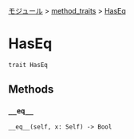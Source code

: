 [モジュール](../index.md) > [method_traits](./index.md) > [HasEq]()

# HasEq

```
trait HasEq
```

## Methods

### `__eq__`

```
__eq__(self, x: Self) -> Bool
```
